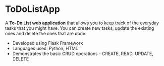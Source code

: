 # ToDoListApp

A **To-Do List web application** that allows you to keep track of the everyday tasks that you might have. You can create new tasks, update the existing ones and delete the ones that are done. 

* Developed using Flask Framework
* Languages used: Python, HTML
* Demonstrates the basic CRUD operations - CREATE, READ, UPDATE, DELETE
